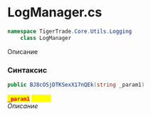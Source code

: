 
# LogManager.cs
```csharp
namespace TigerTrade.Core.Utils.Logging  
    class LogManager
```

Описание

### Синтаксис
```csharp
public BJ8cOSjDTKSexX17nQEk(string _param1)
```

<mark style="color:red;">**`_param1`**</mark> <mark style="color:yellow;">`string`</mark>  
 *Описание*  
  

                    
                    